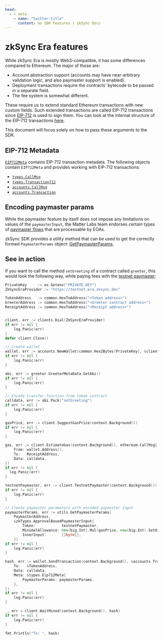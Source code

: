 ```yaml
---
head:
  - - meta
    - name: "twitter:title"
      content: Go SDK Features | zkSync Docs
---
```


# zkSync Era features

While zkSync Era is mostly Web3-compatible, it has some differences compared to Ethereum. The major of those are:

- Account abstraction support (accounts may have near-arbitrary validation logic, and also paymaster support is enabled).
- Deployment transactions require the contracts' bytecode to be passed in a separate field.
- The fee system is somewhat different.

These require us to extend standard Ethereum transactions with new custom fields. Such extended transactions are called EIP-712 transactions
since [EIP-712](https://eips.ethereum.org/EIPS/eip-712) is used to sign them. You can look at the internal structure of the EIP-712
transactions [here](../../../zk-stack/concepts/transaction-lifecycle.md#eip-712-0x71).

This document will focus solely on how to pass these arguments to the SDK.

## EIP-712 Metadata

[`EIP712Meta`](types/types.md#eip712meta) contains EIP-712 transaction metadata. The following objects contain `EIP712Meta` and provides working with
EIP-712 transactions:

- [`types.CallMsg`](types/types.md#callmsg)
- [`types.Transaction712`](types/types.md#transaction712)
- [`accounts.CallMsg`](types/accounts.md#callmsg)
- [`accounts.Transaction`](types/accounts#transaction)

## Encoding paymaster params

While the paymaster feature by itself does not impose any limitations on values of the `paymasterInput`, the Matter Labs team endorses certain types of [paymaster flows](../../developer-reference/account-abstraction.md#built-in-paymaster-flows) that are processable by EOAs.

zkSync SDK provides a utility method that can be used to get the correctly formed `PaymasterParams` object: [GetPaymasterParams](./paymaster-utils.md#getpaymasterparams).

## See in action

If you want to call the method `setGreeting` of a contract called `greeter`, this would look the following way, while paying fees with the
[testnet paymaster](../../developer-reference/account-abstraction.md#testnet-paymaster):

```go
PrivateKey     := os.Getenv("PRIVATE_KEY")
ZkSyncEraProvider := "https://testnet.era.zksync.dev"

TokenAddress   := common.HexToAddress("<Token address>")
GreeterAddress := common.HexToAddress("<Greeter contract address>")
ReceiptAddress := common.HexToAddress("<Receipt address>")


client, err := clients.Dial(ZkSyncEraProvider)
if err != nil {
	log.Panic(err)
}
defer client.Close()

// Create wallet
wallet, err := accounts.NewWallet(common.Hex2Bytes(PrivateKey), &client, ethClient)
if err != nil {
	log.Panic(err)
}

abi, err := greeter.GreeterMetaData.GetAbi()
if err != nil {
	log.Panic(err)
}

// Encode transfer function from token contract
calldata, err := abi.Pack("setGreeting")
if err != nil {
	log.Panic(err)
}

gasPrice, err := client.SuggestGasPrice(context.Background())
if err != nil {
	log.Panic(err)
}

gas, err := client.EstimateGas(context.Background(), ethereum.CallMsg{
	From: wallet.Address(),
	To:   ReceiptAddress,
	Data: calldata,
})
if err != nil {
  log.Panic(err)
}

testnetPaymaster, err := client.TestnetPaymaster(context.Background())
if err != nil {
	log.Panic(err)
}

// Create paymaster parameters with encoded paymaster input
paymasterParams, err := utils.GetPaymasterParams(
	PaymasterAddress,
	&zkTypes.ApprovalBasedPaymasterInput{
		Token:            testnetPaymaster,
		MinimalAllowance: new(big.Int).Mul(gasPrice, new(big.Int).SetUint64(gas)),
		InnerInput:       []byte{},
	})
if err != nil {
	log.Panic(err)
}

hash, err := wallet.SendTransaction(context.Background(), &accounts.Transaction{
	To:   &TokenAddress,
	Data: calldata,
	Meta: &types.Eip712Meta{
		PaymasterParams: paymasterParams,
	},
})
if err != nil {
	log.Panic(err)
}

_, err = client.WaitMined(context.Background(), hash)
if err != nil {
	log.Panic(err)
}

fmt.Println("Tx: ", hash)

```
